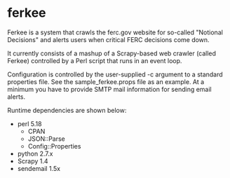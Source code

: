 # ferkee
Ferkee is a system that crawls the ferc.gov website for so-called "Notional Decisions" and alerts users when critical FERC decisions come down.

It currently consists of a mashup of a Scrapy-based web crawler (called Ferkee) controlled by a Perl script that runs in an event loop.

Configuration is controlled by the user-supplied -c argument to a standard properties file.  See the sample_ferkee.props file as an example. At a minimum you have to provide SMTP mail information for sending email alerts.

Runtime dependencies are shown below:

- perl 5.18
	- CPAN
	- JSON::Parse
	- Config::Properties
- python 2.7.x
- Scrapy 1.4
- sendemail 1.5x

